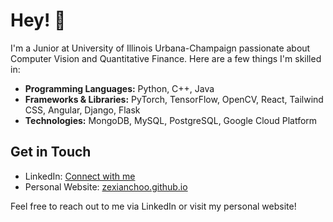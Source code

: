 # Hey! 👋

I'm a Junior at University of Illinois Urbana-Champaign passionate about Computer Vision and Quantitative Finance. Here are a few things I'm skilled in:

- **Programming Languages:** Python, C++, Java
- **Frameworks & Libraries:** PyTorch, TensorFlow, OpenCV, React, Tailwind CSS, Angular, Django, Flask
- **Technologies:** MongoDB, MySQL, PostgreSQL, Google Cloud Platform

## Get in Touch

- LinkedIn: [Connect with me](https://www.linkedin.com/in/zexianchoo/)
- Personal Website: [zexianchoo.github.io](https://zexianchoo.github.io)

Feel free to reach out to me via LinkedIn or visit my personal website!
